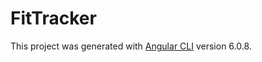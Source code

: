 # FitTracker
This project was generated with [Angular CLI](https://github.com/angular/angular-cli) version 6.0.8.
